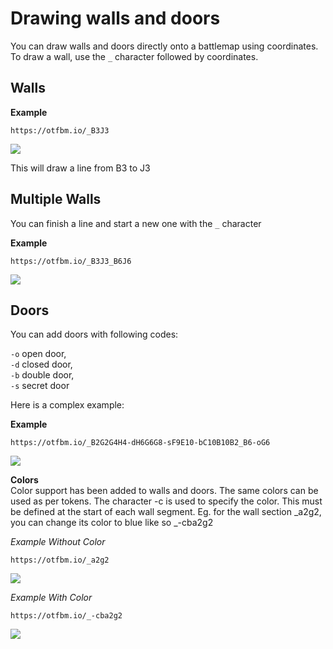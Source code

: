 # Drawing walls and doors

You can draw walls and doors directly onto a battlemap using coordinates. To draw a wall, use the `_` character followed by coordinates.

## Walls

**Example**

```
https://otfbm.io/_B3J3
```

![](https://otfbm.io/_B3J3)

This will draw a line from B3 to J3

## Multiple Walls

You can finish a line and start a new one with the `_` character

**Example**

```
https://otfbm.io/_B3J3_B6J6
```

![](https://otfbm.io/_B3J3_B6J6)

## Doors

You can add doors with following codes:  

`-o` open door,  
`-d` closed door,  
`-b` double door,  
`-s` secret door  

Here is a complex example:

**Example**

```
https://otfbm.io/_B2G2G4H4-dH6G6G8-sF9E10-bC10B10B2_B6-oG6
```

![](https://otfbm.io/_B2G2G4H4-dH6G6G8-sF9E10-bC10B10B2_B6-oG6)

**Colors**  
Color support has been added to walls and doors. The same colors can be used as per tokens. The character -c is used to specify the color. This must be defined at the start of each wall segment. Eg. for the wall section _a2g2, you can change its color to blue like so _-cba2g2


*Example Without Color*
```
https://otfbm.io/_a2g2
```
![](https://otfbm.io/_a2g2)

*Example With Color*
```
https://otfbm.io/_-cba2g2
```
![](https://otfbm.io/_-cba2g2)